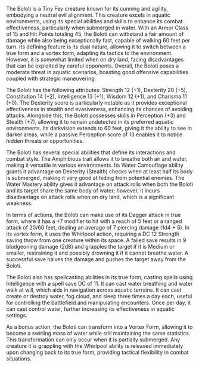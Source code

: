 The Boloti is a Tiny Fey creature known for its cunning and agility, embodying a neutral evil alignment. This creature excels in aquatic environments, using its special abilities and skills to enhance its combat effectiveness, particularly when submerged in water. With an Armor Class of 15 and Hit Points totaling 45, the Boloti can withstand a fair amount of damage while also being exceptionally fast, capable of walking 60 feet per turn. Its defining feature is its dual nature, allowing it to switch between a true form and a vortex form, adapting its tactics to the environment. However, it is somewhat limited when on dry land, facing disadvantages that can be exploited by careful opponents. Overall, the Boloti poses a moderate threat in aquatic scenarios, boasting good offensive capabilities coupled with strategic maneuvering.

The Boloti has the following attributes: Strength 12 (+1), Dexterity 20 (+5), Constitution 14 (+2), Intelligence 13 (+1), Wisdom 12 (+1), and Charisma 11 (+0). The Dexterity score is particularly notable as it provides exceptional effectiveness in stealth and evasiveness, enhancing its chances of avoiding attacks. Alongside this, the Boloti possesses skills in Perception (+3) and Stealth (+7), allowing it to remain undetected in its preferred aquatic environments. Its darkvision extends to 60 feet, giving it the ability to see in darker areas, while a passive Perception score of 13 enables it to notice hidden threats or opportunities.

The Boloti has several special abilities that define its interactions and combat style. The Amphibious trait allows it to breathe both air and water, making it versatile in various environments. Its Water Camouflage ability grants it advantage on Dexterity (Stealth) checks when at least half its body is submerged, making it very good at hiding from potential enemies. The Water Mastery ability gives it advantage on attack rolls when both the Boloti and its target share the same body of water; however, it incurs disadvantage on attack rolls when on dry land, which is a significant weakness.

In terms of actions, the Boloti can make use of its Dagger attack in true form, where it has a +7 modifier to hit with a reach of 5 feet or a ranged attack of 20/60 feet, dealing an average of 7 piercing damage (1d4 + 5). In its vortex form, it uses the Whirlpool action, requiring a DC 12 Strength saving throw from one creature within its space. A failed save results in 9 bludgeoning damage (2d8) and grapples the target if it is Medium or smaller, restraining it and possibly drowning it if it cannot breathe water. A successful save halves the damage and pushes the target away from the Boloti.

The Boloti also has spellcasting abilities in its true form, casting spells using Intelligence with a spell save DC of 11. It can cast water breathing and water walk at will, which aids in navigation across aquatic terrains. It can cast create or destroy water, fog cloud, and sleep three times a day each, useful for controlling the battlefield and manipulating encounters. Once per day, it can cast control water, further increasing its effectiveness in aquatic settings.

As a bonus action, the Boloti can transform into a Vortex Form, allowing it to become a swirling mass of water while still maintaining the same statistics. This transformation can only occur when it is partially submerged. Any creature it is grappling with the Whirlpool ability is released immediately upon changing back to its true form, providing tactical flexibility in combat situations.